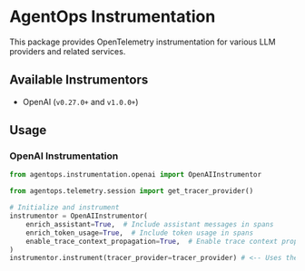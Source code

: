 # AgentOps Instrumentation

This package provides OpenTelemetry instrumentation for various LLM providers and related services.

## Available Instrumentors

- OpenAI (`v0.27.0+` and `v1.0.0+`)


## Usage

### OpenAI Instrumentation

```python
from agentops.instrumentation.openai import OpenAIInstrumentor

from agentops.telemetry.session import get_tracer_provider()

# Initialize and instrument
instrumentor = OpenAIInstrumentor(
    enrich_assistant=True,  # Include assistant messages in spans
    enrich_token_usage=True,  # Include token usage in spans
    enable_trace_context_propagation=True,  # Enable trace context propagation
)
instrumentor.instrument(tracer_provider=tracer_provider) # <-- Uses the global AgentOps TracerProvider 
```
